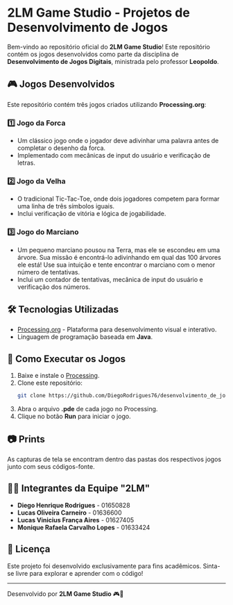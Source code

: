 # 2LM Game Studio - Projetos de Desenvolvimento de Jogos

Bem-vindo ao repositório oficial do **2LM Game Studio**! Este repositório contém os jogos desenvolvidos como parte da disciplina de **Desenvolvimento de Jogos Digitais**, ministrada pelo professor **Leopoldo**.

## 🎮 Jogos Desenvolvidos
Este repositório contém três jogos criados utilizando **Processing.org**:

### 1️⃣ Jogo da Forca
- Um clássico jogo onde o jogador deve adivinhar uma palavra antes de completar o desenho da forca.
- Implementado com mecânicas de input do usuário e verificação de letras.

### 2️⃣ Jogo da Velha
- O tradicional Tic-Tac-Toe, onde dois jogadores competem para formar uma linha de três símbolos iguais.
- Inclui verificação de vitória e lógica de jogabilidade.

### 3️⃣ Jogo do Marciano
- Um pequeno marciano pousou na Terra, mas ele se escondeu em uma árvore. Sua missão é encontrá-lo adivinhando em qual das 100 árvores ele está! Use sua intuição e tente encontrar o marciano com o menor número de tentativas.
- Inclui um contador de tentativas, mecânica de input do usuário e verificação dos números.

## 🛠 Tecnologias Utilizadas
- [Processing.org](https://processing.org/) - Plataforma para desenvolvimento visual e interativo.
- Linguagem de programação baseada em **Java**.

## 🚀 Como Executar os Jogos
1. Baixe e instale o [Processing](https://processing.org/download/).
2. Clone este repositório:
   ```sh
   git clone https://github.com/DiegoRodrigues76/desenvolvimento_de_jogos.git
   ```
3. Abra o arquivo **.pde** de cada jogo no Processing.
4. Clique no botão **Run** para iniciar o jogo.

## 📷 Prints
As capturas de tela se encontram dentro das pastas dos respectivos jogos junto com seus códigos-fonte.

## 👨‍💻 Integrantes da Equipe "2LM"
- **Diego Henrique Rodrigues** - 01650828
- **Lucas Oliveira Carneiro** - 01636600
- **Lucas Vinicius França Aires** - 01627405
- **Monique Rafaela Carvalho Lopes** - 01633424

## 📜 Licença
Este projeto foi desenvolvido exclusivamente para fins acadêmicos. Sinta-se livre para explorar e aprender com o código!

---
Desenvolvido por **2LM Game Studio** 🎮🚀

